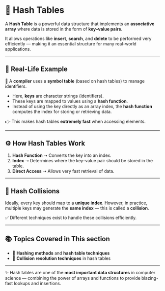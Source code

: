 # 🔑 **Hash Tables**

A **Hash Table** is a powerful data structure that implements an **associative array** where data is stored in the form of **key–value pairs**.

It allows operations like **insert**, **search**, and **delete** to be performed very efficiently — making it an essential structure for many real-world applications.

---

## 📘 Real-Life Example

🔹 A **compiler** uses a **symbol table** (based on hash tables) to manage identifiers.

* Here, **keys** are character strings (identifiers).
* These keys are mapped to values using a **hash function**.
* Instead of using the key directly as an array index, the **hash function** computes the index for storing or retrieving data.

👉 This makes hash tables **extremely fast** when accessing elements.

---

## ⚙️ How Hash Tables Work

1. **Hash Function** ➝ Converts the key into an index.
2. **Index** ➝ Determines where the key–value pair should be stored in the table.
3. **Direct Access** ➝ Allows very fast retrieval of data.

---

## 🚨 Hash Collisions

Ideally, every key should map to a **unique index**.
However, in practice, multiple keys may generate the **same index** — this is called a **collision**.

✅ Different techniques exist to handle these collisions efficiently.

---

## 📚 Topics Covered in This section

* 🔹 **Hashing methods** and **hash table techniques**
* 🔹 **Collision resolution techniques** in hash tables

---

✨ Hash tables are one of the **most important data structures** in computer science — combining the power of arrays and functions to provide blazing-fast lookups and insertions.


